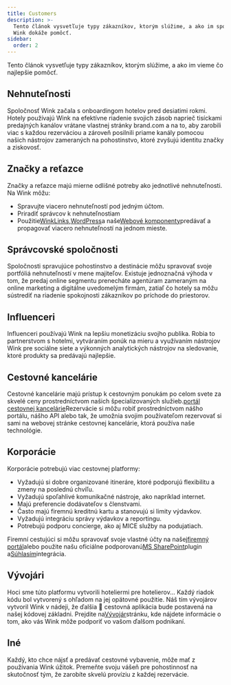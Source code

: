 ```yaml
---
title: Customers
description: >-
  Tento článok vysvetľuje typy zákazníkov, ktorým slúžime, a ako im spoločnosť
  Wink dokáže pomôcť.
sidebar:
  order: 2
---
```

Tento článok vysvetľuje typy zákazníkov, ktorým slúžime, a ako im vieme čo najlepšie pomôcť.

## Nehnuteľnosti

Spoločnosť Wink začala s onboardingom hotelov pred desiatimi rokmi. Hotely používajú Wink na efektívne riadenie svojich zásob naprieč tisíckami predajných kanálov vrátane vlastnej stránky brand.com a na to, aby zarobili viac s každou rezerváciou a zároveň posilnili priame kanály pomocou našich nástrojov zameraných na pohostinstvo, ktoré zvyšujú identitu značky a ziskovosť.

## Značky a reťazce

Značky a reťazce majú mierne odlišné potreby ako jednotlivé nehnuteľnosti. Na Wink môžu:

* Spravujte viacero nehnuteľností pod jedným účtom.
* Priradiť správcov k nehnuteľnostiam
* Použitie[WinkLinks](/link-manager/wink-links),[WordPress](/developers/wordpress)a naše[Webové komponenty](/developers/web-components)predávať a propagovať viacero nehnuteľností na jednom mieste.

## Správcovské spoločnosti

Spoločnosti spravujúce pohostinstvo a destinácie môžu spravovať svoje portfóliá nehnuteľností v mene majiteľov. Existuje jednoznačná výhoda v tom, že predaj online segmentu prenecháte agentúram zameraným na online marketing a digitálne uvedomelým firmám, zatiaľ čo hotely sa môžu sústrediť na riadenie spokojnosti zákazníkov po príchode do priestorov.

## Influenceri

Influenceri používajú Wink na lepšiu monetizáciu svojho publika. Robia to partnerstvom s hotelmi, vytváraním ponúk na mieru a využívaním nástrojov Wink pre sociálne siete a výkonných analytických nástrojov na sledovanie, ktoré produkty sa predávajú najlepšie.

## Cestovné kancelárie

Cestovné kancelárie majú prístup k cestovným ponukám po celom svete za skvelé ceny prostredníctvom našich špecializovaných služieb.[portál cestovnej kancelárie](https://agent.wink.travel)Rezervácie si môžu robiť prostredníctvom nášho portálu, nášho API alebo tak, že umožnia svojim používateľom rezervovať si sami na webovej stránke cestovnej kancelárie, ktorá používa naše technológie.

## Korporácie

Korporácie potrebujú viac cestovnej platformy:

* Vyžadujú si dobre organizované itineráre, ktoré podporujú flexibilitu a zmeny na poslednú chvíľu.
* Vyžadujú spoľahlivé komunikačné nástroje, ako napríklad internet.
* Majú preferencie dodávateľov s členstvami.
* Často majú firemnú kreditnú kartu a stanovujú si limity výdavkov.
* Vyžadujú integráciu správy výdavkov a reportingu.
* Potrebujú podporu concierge, ako aj MICE služby na podujatiach.

Firemní cestujúci si môžu spravovať svoje vlastné účty na našej[firemný portál](/corporate/what-is-group)alebo použite našu oficiálne podporovanú[MS SharePoint](https://www.microsoft.com/en-us/microsoft-365/sharepoint/collaboration)plugin a[Súhlasím](https://www.concur.com/)integrácia.

## Vývojári

Hoci sme túto platformu vytvorili hoteliermi pre hotelierov... Každý riadok kódu bol vytvorený s ohľadom na jej opätovné použitie. Náš tím vývojárov vytvoril Wink v nádeji, že ďalšia 🦄 cestovná aplikácia bude postavená na našej kódovej základni. Prejdite na[Vývojár](/developers/build-on-wink)stránku, kde nájdete informácie o tom, ako vás Wink môže podporiť vo vašom ďalšom podnikaní.

## Iné

Každý, kto chce nájsť a predávať cestovné vybavenie, môže mať z používania Wink úžitok. Premeňte svoju vášeň pre pohostinnosť na skutočnosť tým, že zarobíte skvelú províziu z každej rezervácie.

